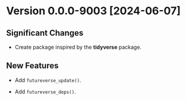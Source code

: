 # Version 0.0.0-9003 [2024-06-07]

## Significant Changes

 * Create package inspired by the **tidyverse** package.
 
## New Features

 * Add `futureverse_update()`.
 
 * Add `futureverse_deps()`.
 
